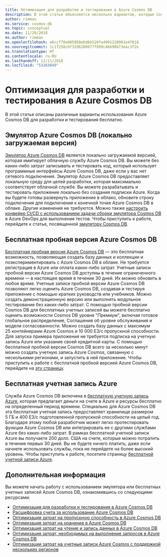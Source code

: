 ```yaml
---
title: Оптимизация для разработки и тестирования в Azure Cosmos DB
description: В этой статье объясняется несколько вариантов, которые Cosmos DB предлагает для разработки и тестирования службы бесплатно.
author: rimman
ms.service: cosmos-db
ms.topic: conceptual
ms.date: 11/20/2018
ms.author: rimman
ms.openlocfilehash: e6ccf70a085950ebd6b520fa4991220981e4f018
ms.sourcegitcommit: 1c1f258c6f32d6280677f899c4bb90b73eac3f2e
ms.translationtype: HT
ms.contentlocale: ru-RU
ms.lasthandoff: 12/11/2018
ms.locfileid: "53263649"
---
```

# <a name="optimizing-for-development-and-testing-in-azure-cosmos-db"></a>Оптимизация для разработки и тестирования в Azure Cosmos DB

В этой статье описаны различные варианты использования Azure Cosmos DB для разработки и тестирования бесплатно.

## <a name="azure-cosmos-db-emulator-locally-downloadable-version"></a>Эмулятор Azure Cosmos DB (локально загружаемая версия)

[Эмулятор Azure Cosmos DB](local-emulator.md) является локально загружаемой версией, которая имитирует облачную службу Azure Cosmos DB. Вы можете без каких-либо затрат записывать и тестировать код, который использует программные интерфейсы Azure Cosmos DB, даже если у вас нет сетевого подключения. Эмулятор Azure Cosmos DB предоставляет локальную среду для целей разработки, которая максимально соответствует облачной службе. Вы можете разрабатывать и тестировать приложение локально без создания подписки Azure. Когда вы будете готовы развернуть приложение в облако, обновите строку подключения для подключения к конечной точке Azure Cosmos DB в облаке. Другие изменения не требуются. Можно также [настроить конвейер CI/CD с использованием задачи сборки эмулятора Cosmos DB](tutorial-setup-ci-cd.md) в Azure DevOps для выполнения тестов. Чтобы приступить к работе, перейдите к статье, посвященной [эмулятору Cosmos DB](local-emulator.md).

## <a name="try-azure-cosmos-db-for-free"></a>Бесплатная пробная версия Azure Cosmos DB

[Бесплатная пробная версия Azure Cosmos DB](https://azure.microsoft.com/try/cosmosdb/) — это бесплатная возможность, позволяющая создать базу данных и коллекции и поэкспериментировать с Azure Cosmos DB в облаке. Не требуется регистрация в Azure или оплата каких-либо затрат. Учетные записи пробной версии Azure Cosmos DB доступны в течение ограниченного времени — в настоящее время в течение 30 дней. Их можно обновить в любое время. Учетные записи пробной версии Azure Cosmos DB позволяют легко оценить Azure Cosmos DB, создавая и тестируя приложение с помощью кратких руководств или учебников. Можно создать демонстрационную версию или выполнять модульное тестирование без каких-либо затрат. С помощью пробной версии Cosmos DB для бесплатных учетных записей вы можете бесплатно оценить возможности Cosmos DB уровня "Премиум", включая готовое глобальное распределение, Соглашения об уровне обслуживания и модели согласованности. Можно создать базу данных с максимум 25 контейнерами Azure Cosmos и 10 000 ЕЗ/с пропускной способности. Для запуска примера приложения не требуется подписка на учетную запись Azure или указание своей кредитной карты. С помощью бесплатной пробной версии Cosmos DB всего за несколько минут можно создать учетную запись Azure Cosmos, связанную с несколькими регионами, и запустить в ней приложение. Чтобы приступить к работе с бесплатной пробной версией Azure Cosmos DB, перейдите на [эту страницу](https://azure.microsoft.com/try/cosmosdb/).

## <a name="azure-free-account"></a>Бесплатная учетная запись Azure

Служба Azure Cosmos DB включена в [бесплатную учетную запись Azure](https://azure.microsoft.com/free), которая предлагает деньги на счете в Azure и ресурсы бесплатно на определенный период времени. Специально для Azure Cosmos DB эта бесплатная учетная запись предоставляет хранилище размером 5 ГБ и 400 ЕЗ/c подготовленной пропускной способности на целый год. Благодаря этому любой разработчик может легко протестировать функции Azure Cosmos DB или интегрировать ее с другими службами Azure без каких-либо затрат. В рамках бесплатной учетной записи Azure вы получаете 200 долл. США на счете, которые можно потратить в течение первых 30 дней. Вы не будете ничего платить, даже если начнете использовать службы, пока не перейдете на более высокий уровень. Чтобы приступить к работе, посетите страницу [бесплатной учетной записи Azure](https://azure.microsoft.com/free).

## <a name="next-steps"></a>Дополнительная информация

Вы можете начать работу с использованием эмулятора или бесплатных учетных записей Azure Cosmos DB, ознакомившись со следующими ресурсами:

* [Оптимизация для разработки и тестирования в Azure Cosmos DB](optimize-dev-test.md)
* [Расшифровка счета за использование Azure Cosmos DB](understand-your-bill.md)
* [Оптимизация затрат на пропускную способность в Azure Cosmos DB](optimize-cost-throughput.md)
* [Оптимизация затрат на хранение в Azure Cosmos DB](optimize-cost-storage.md)
* [Оптимизация затрат на чтение и запись данных в Azure Cosmos DB](optimize-cost-reads-writes.md)
* [Оптимизация затрат, необходимых на выполнение запросов в Azure Cosmos DB](optimize-cost-queries.md)
* [Оптимизации затрат на учетные записи Azure Cosmos с поддержкой нескольких регионов](optimize-cost-regions.md)


